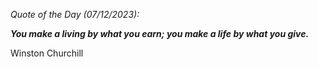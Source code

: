 *Quote of the Day (07/12/2023):*

_**You make a living by what you earn; you make a life by what you give.**_

Winston Churchill